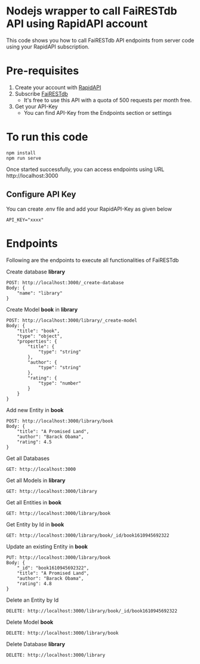 # Nodejs wrapper to call FaiRESTdb API using RapidAPI account
This code shows you how to call FaiRESTdb API endpoints from server code using your RapidAPI subscription. 

# Pre-requisites
1. Create your account with [RapidAPI](https://rapidapi.com) 
2. Subscribe [FaiRESTdb](https://rapidapi.com/orbitsolve/api/fairestdb)
    - It's free to use this API with a quota of 500 requests per month free.
3. Get your API-Key  
    - You can find API-Key from the Endpoints section or settings


# To run this code
    npm install
    npm run serve

Once started successfully, you can access endpoints using URL http://localhost:3000

## Configure API Key
You can create .env file and add your RapidAPI-Key as given below

    API_KEY="xxxx"

# Endpoints
Following are the endpoints to execute all functionalities of FaiRESTdb

Create database **library**

    POST: http://localhost:3000/_create-database
    Body: {
        "name": "library"
    }

Create Model **book** in **library**

    POST: http://localhost:3000/library/_create-model
    Body: {
        "title": "book",
        "type": "object",
        "properties": {
            "title": {
                "type": "string"
            },
            "author": {
                "type": "string"
            },
            "rating": {
                "type": "number"
            }
        }
    }

Add new Entity in **book**

    POST: http://localhost:3000/library/book
    Body: {
        "title": "A Promised Land",
        "author": "Barack Obama",
        "rating": 4.5
    }


Get all Databases

    GET: http://localhost:3000

Get all Models in **library**

    GET: http://localhost:3000/library
    
Get all Entities in **book**

    GET: http://localhost:3000/library/book

Get Entity by Id in **book**

    GET: http://localhost:3000/library/book/_id/book1610945692322

Update an existing Entity in **book**

    PUT: http://localhost:3000/library/book
    Body: {
        "_id": "book1610945692322",
        "title": "A Promised Land",
        "author": "Barack Obama",
        "rating": 4.8
    }

Delete an Entity by Id

    DELETE: http://localhost:3000/library/book/_id/book1610945692322

Delete Model **book**

    DELETE: http://localhost:3000/library/book

Delete Database **library**

    DELETE: http://localhost:3000/library
